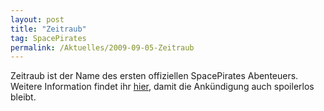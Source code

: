 ```yaml
---
layout: post
title: "Zeitraub"
tag: SpacePirates
permalink: /Aktuelles/2009-09-05-Zeitraub
---
```



Zeitraub ist der Name des ersten offiziellen SpacePirates Abenteuers. Weitere Information findet ihr [hier](https://spacepirates.jcgames.de/Abenteuer/Zeitraub/), damit die Ankündigung auch spoilerlos bleibt.

